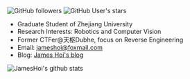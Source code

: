 ![GitHub followers](https://img.shields.io/github/followers/jameshoi?style=social)   ![GitHub User's stars](https://img.shields.io/github/stars/jameshoi?style=social)
- Graduate Student of Zhejiang University
- Research Interests: Robotics and Computer Vision
- Former CTFer@天枢Dubhe, focus on Reverse Engineering
- Email: jameshoi@foxmail.com
- Blog: [James Hoi's blog](https://jameshoi.github.io)

![JamesHoi's github stats](https://github-readme-stats.vercel.app/api?username=JamesHoi&show_icons=true)  
